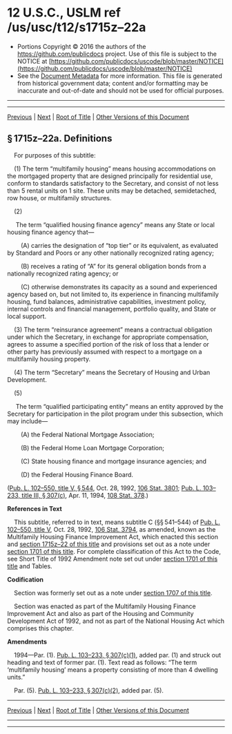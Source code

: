 ---
---

# 12 U.S.C., USLM ref /us/usc/t12/s1715z–22a

* Portions Copyright © 2016 the authors of the https://github.com/publicdocs project.
  Use of this file is subject to the NOTICE at [https://github.com/publicdocs/uscode/blob/master/NOTICE](https://github.com/publicdocs/uscode/blob/master/NOTICE)
* See the [Document Metadata](././../../../../..//README.md) for more information.
  This file is generated from historical government data; content and/or formatting may be inaccurate and out-of-date and should not be used for official purposes.

----------
----------

[Previous](./../../../../..//us/usc/t12/ch13/schII/m__us_usc_t12_s1715z–22.md) | [Next](./../../../../..//us/usc/t12/ch13/schII/m__us_usc_t12_s1715z–23.md) | [Root of Title](./../../../../../) | [Other Versions of this Document](https://publicdocs.github.io/go/links?ns=uslm&ref=%2Fus%2Fusc%2Ft12%2Fs1715z%E2%80%9322a)

## § 1715z–22a. Definitions

    For purposes of this subtitle:

    (1) The term “multifamily housing” means housing accommodations on the mortgaged property that are designed principally for residential use, conform to standards satisfactory to the Secretary, and consist of not less than 5 rental units on 1 site. These units may be detached, semidetached, row house, or multifamily structures.

    (2)

     The term “qualified housing finance agency” means any State or local housing finance agency that—

        (A) carries the designation of “top tier” or its equivalent, as evaluated by Standard and Poors or any other nationally recognized rating agency;

        (B) receives a rating of “A” for its general obligation bonds from a nationally recognized rating agency; or

        (C) otherwise demonstrates its capacity as a sound and experienced agency based on, but not limited to, its experience in financing multifamily housing, fund balances, administrative capabilities, investment policy, internal controls and financial management, portfolio quality, and State or local support.

    (3) The term “reinsurance agreement” means a contractual obligation under which the Secretary, in exchange for appropriate compensation, agrees to assume a specified portion of the risk of loss that a lender or other party has previously assumed with respect to a mortgage on a multifamily housing property.

    (4) The term “Secretary” means the Secretary of Housing and Urban Development.

    (5)

     The term “qualified participating entity” means an entity approved by the Secretary for participation in the pilot program under this subsection, which may include—

        (A) the Federal National Mortgage Association;

        (B) the Federal Home Loan Mortgage Corporation;

        (C) State housing finance and mortgage insurance agencies; and

        (D) the Federal Housing Finance Board.

([Pub. L. 102–550, title V, § 544][/us/pl/102/550/s544], Oct. 28, 1992, [106 Stat. 3801][/us/stat/106/3801]; [Pub. L. 103–233, title III, § 307(c)][/us/pl/103/233/s307/c], Apr. 11, 1994, [108 Stat. 378][/us/stat/108/378].)

 __References in Text__ 

    This subtitle, referred to in text, means subtitle C (§§ 541–544) of [Pub. L. 102–550, title V][/us/pl/102/550], Oct. 28, 1992, [106 Stat. 3794][/us/stat/106/3794], as amended, known as the Multifamily Housing Finance Improvement Act, which enacted this section and [section 1715z–22 of this title][/us/usc/t12/s1715z–22] and provisions set out as a note under [section 1701 of this title][/us/usc/t12/s1701]. For complete classification of this Act to the Code, see Short Title of 1992 Amendment note set out under [section 1701 of this title][/us/usc/t12/s1701] and Tables.

 __Codification__ 

    Section was formerly set out as a note under [section 1707 of this title][/us/usc/t12/s1707].

    Section was enacted as part of the Multifamily Housing Finance Improvement Act and also as part of the Housing and Community Development Act of 1992, and not as part of the National Housing Act which comprises this chapter.

 __Amendments__ 

    1994—Par. (1). [Pub. L. 103–233, § 307(c)(1)][/us/pl/103/233/s307/c/1], added par. (1) and struck out heading and text of former par. (1). Text read as follows: “The term ‘multifamily housing’ means a property consisting of more than 4 dwelling units.”

    Par. (5). [Pub. L. 103–233, § 307(c)(2)][/us/pl/103/233/s307/c/2], added par. (5).

----------

[Previous](./../../../../..//us/usc/t12/ch13/schII/m__us_usc_t12_s1715z–22.md) | [Next](./../../../../..//us/usc/t12/ch13/schII/m__us_usc_t12_s1715z–23.md) | [Root of Title](./../../../../../) | [Other Versions of this Document](https://publicdocs.github.io/go/links?ns=uslm&ref=%2Fus%2Fusc%2Ft12%2Fs1715z%E2%80%9322a)

----------
----------

[/us/pl/102/550/s544]: https://publicdocs.github.io/go/links?ns=uslm&ref=%2Fus%2Fpl%2F102%2F550%2Fs544
[/us/stat/106/3801]: https://publicdocs.github.io/go/links?ns=uslm&ref=%2Fus%2Fstat%2F106%2F3801
[/us/pl/103/233/s307/c]: https://publicdocs.github.io/go/links?ns=uslm&ref=%2Fus%2Fpl%2F103%2F233%2Fs307%2Fc
[/us/stat/108/378]: https://publicdocs.github.io/go/links?ns=uslm&ref=%2Fus%2Fstat%2F108%2F378
[/us/pl/102/550]: https://publicdocs.github.io/go/links?ns=uslm&ref=%2Fus%2Fpl%2F102%2F550
[/us/stat/106/3794]: https://publicdocs.github.io/go/links?ns=uslm&ref=%2Fus%2Fstat%2F106%2F3794
[/us/usc/t12/s1715z–22]: https://publicdocs.github.io/go/links?ns=uslm&ref=%2Fus%2Fusc%2Ft12%2Fs1715z%E2%80%9322
[/us/usc/t12/s1701]: https://publicdocs.github.io/go/links?ns=uslm&ref=%2Fus%2Fusc%2Ft12%2Fs1701
[/us/usc/t12/s1701]: https://publicdocs.github.io/go/links?ns=uslm&ref=%2Fus%2Fusc%2Ft12%2Fs1701
[/us/usc/t12/s1707]: https://publicdocs.github.io/go/links?ns=uslm&ref=%2Fus%2Fusc%2Ft12%2Fs1707
[/us/pl/103/233/s307/c/1]: https://publicdocs.github.io/go/links?ns=uslm&ref=%2Fus%2Fpl%2F103%2F233%2Fs307%2Fc%2F1
[/us/pl/103/233/s307/c/2]: https://publicdocs.github.io/go/links?ns=uslm&ref=%2Fus%2Fpl%2F103%2F233%2Fs307%2Fc%2F2


